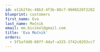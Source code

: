 ```yaml
---
id: e11b2f4c-48b3-4f3b-88c7-9606528f2282
blueprint: customers
first_name: Eva
last_name: Močnik
email: mm.bicikel@gmail.com
title: 'Eva Močnik'
orders:
  - 5f5afdd0-88ff-4daf-a325-3742c0293cc7
---
```

